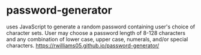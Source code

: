 # password-generator
uses JavaScript to generate a random password containing user's choice of character sets.
User may choose a password length of 8-128 characters and any combination of lower case, upper case, numerals, and/or special characters.
https://rwilliams05.github.io/password-generator/
